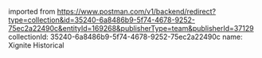 imported from https://www.postman.com/v1/backend/redirect?type=collection&id=35240-6a8486b9-5f74-4678-9252-75ec2a22490c&entityId=169268&publisherType=team&publisherId=37129
collectionId: 35240-6a8486b9-5f74-4678-9252-75ec2a22490c
name: Xignite Historical